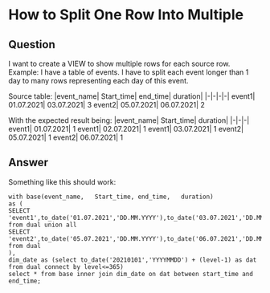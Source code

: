 # How to Split One Row Into Multiple

## Question
I want to create a VIEW to show multiple rows for each source row. 
Example:
I have a table of events. I have to split each event longer than 1 day to many rows representing each day of this event.

Source table:
|event_name|	Start_time|	end_time|	duration|
|-|-|-|-|
event1|	01.07.2021|	03.07.2021|	3
event2|	05.07.2021|	06.07.2021|	2

With the expected result being:
|event_name|	Start_time|	duration|
|-|-|-|
event1|	01.07.2021|	1
event1|	02.07.2021|	1
event1|	03.07.2021|	1
event2|	05.07.2021|	1
event2|	06.07.2021|	1

## Answer
Something like this should work:  
```
with base(event_name,	Start_time,	end_time,	duration)  
as (  
SELECT 'event1',to_date('01.07.2021','DD.MM.YYYY'),to_date('03.07.2021','DD.MM.YYYY'),3 from dual union all  
SELECT 'event2',to_date('05.07.2021','DD.MM.YYYY'),to_date('06.07.2021','DD.MM.YYYY'),2 from dual  
),  
dim_date as (select to_date('20210101','YYYYMMDD') + (level-1) as dat from dual connect by level<=365)  
select * from base inner join dim_date on dat between start_time and end_time;
```